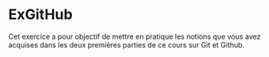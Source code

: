 # ExGitHub

Cet exercice a pour objectif de mettre en pratique les notions que vous avez acquises dans les deux premières parties de ce cours sur Git et Github.

